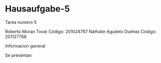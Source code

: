 Hausaufgabe-5
=============
Tarea numero 5

Roberto Moran Tovar
Código: 201024767
Nathalie Agudelo Dueñas
Código: 201127768




Informacion general

Se presentan 

